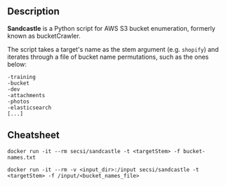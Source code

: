 ## Description

**Sandcastle** is a Python script for AWS S3 bucket enumeration, formerly known as bucketCrawler.

The script takes a target's name as the stem argument (e.g. `shopify`) and iterates through a file of bucket name permutations, such as the ones below:

```
-training
-bucket
-dev
-attachments
-photos
-elasticsearch
[...]
```

## Cheatsheet

```
docker run -it --rm secsi/sandcastle -t <targetStem> -f bucket-names.txt
```

```
docker run -it --rm -v <input_dir>:/input secsi/sandcastle -t <targetStem> -f /input/<bucket_names_file>
```